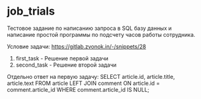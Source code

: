 # job_trials
Тестовое задание по написанию запроса в SQL базу данных и 
написание простой программы по подсчету часов работы сотрудника.

Условие задачи:
https://gitlab.zvonok.in/-/snippets/28

1. first_task - Решение первой задачи 
2. second_task - Решение второй задачи

Отдельно ответ на первую задачу:
SELECT
    article.id,
    article.title,
   	article.text
FROM article
LEFT JOIN comment
    ON article.id = comment.article_id
WHERE comment.article_id IS NULL;
